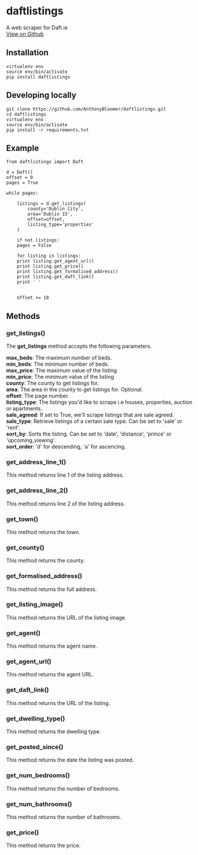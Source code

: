 # daftlistings

A web scraper for Daft.ie  
[View on Github](https://github.com/AnthonyBloomer/daftlistings)

## Installation
    virtualenv env
    source env/bin/activate
    pip install daftlistings

## Developing locally
    
    git clone https://github.com/AnthonyBloomer/daftlistings.git
    cd daftlistings
    virtualenv env
    source env/bin/activate
    pip install -r requirements.txt

## Example

    from daftlistings import Daft

    d = Daft()
    offset = 0
    pages = True

    while pages:

    	listings = d.get_listings(
        	county='Dublin City',
        	area='Dublin 15',
        	offset=offset,
        	listing_type='properties'
    	)

	    if not listings:
		pages = False

	    for listing in listings:
		print listing.get_agent_url()
		print listing.get_price()
		print listing.get_formalised_address()
		print listing.get_daft_link()
		print ' '


	    offset += 10

##  Methods

###  get_listings()

The **get_listings** method accepts the following parameters.

**max_beds**: The maximum number of beds.  
**min_beds**: The minimum number of beds.  
**max_price**: The maximum value of the listing  
**min_price**: The minimum value of the listing  
**county**: The county to get listings for.  
**area**: The area in the county to get listings for. Optional.  
**offset**: The page number.  
**listing_type**: The listings you'd like to scrape i.e houses, properties, auction or apartments.  
**sale_agreed**: If set to True, we'll scrape listings that are sale agreed.  
**sale_type**: Retrieve listings of a certain sale type. Can be set to 'sale' or 'rent'.  
**sort_by**: Sorts the listing. Can be set to 'date', 'distance', 'prince' or 'upcoming_viewing'.  
**sort_order**: 'd' for descending, 'a' for ascencing.


### get_address_line_1()

This method returns line 1 of the listing address.

### get_address_line_2()

This method returns line 2 of the listing address.

### get_town()

This method returns the town.

### get_county()

This method returns the county.

### get_formalised_address()

This method returns the full address.

### get_listing_image()

This method returns the URL of the listing image.

### get_agent()

This method returns the agent name.

### get_agent_url()

This method returns the agent URL.

### get_daft_link()

This method returns the URL of the listing.

### get_dwelling_type()

This method returns the dwelling type.

### get_posted_since()

This method returns the date the listing was posted.

### get_num_bedrooms()

This method returns the number of bedrooms.

### get_num_bathrooms()

This method returns the number of bathrooms.

### get_price()

This method returns the price.





